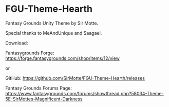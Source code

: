 # FGU-Theme-Hearth
Fantasy Grounds Unity Theme by Sir Motte.

Special thanks to MeAndUnique and Saagael.

Download:

Fantasygrounds Forge:
https://forge.fantasygrounds.com/shop/items/12/view

or

GitHub:
https://github.com/SirMotte/FGU-Theme-Hearth/releases

Fantasy Grounds Forums Page:
https://www.fantasygrounds.com/forums/showthread.php?58034-Theme-5E-SirMottes-Magnificent-Darkness


